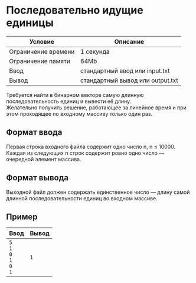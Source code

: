 # Последовательно идущие единицы

Условие             | Описание
------------------- | --------------------------------
Ограничение времени | 1 секунда
Ограничение памяти  | 64Mb
Ввод                | стандартный ввод или input.txt
Вывод               | стандартный вывод или output.txt

Требуется найти в бинарном векторе самую длинную последовательность единиц и вывести её длину.  
Желательно получить решение, работающее за линейное время и при этом проходящее по входному массиву только один раз.

## Формат ввода
Первая строка входного файла содержит одно число n, n ≤ 10000. Каждая из следующих n строк содержит ровно одно число — очередной элемент массива.

## Формат вывода
Выходной файл должен содержать единственное число — длину самой длинной последовательности единиц во входном массиве.

## Пример
Ввод                                       | Вывод
------------------------------------------ | -----
`5`<br>`1`<br>`0`<br>`1`<br>`0`<br>`1`<br> | `1`